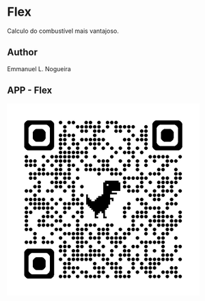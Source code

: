 # Flex
Calculo do combustível mais vantajoso.

## Author
Emmanuel L. Nogueira

## APP - Flex
![qrcode](https://github.com/emmanuel-lacerd4/flex/blob/main/img/qrcode_flex.png)